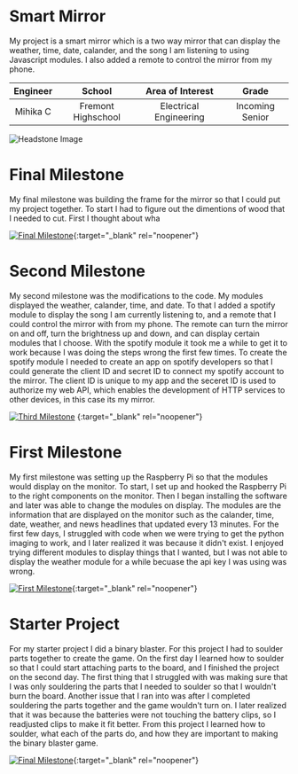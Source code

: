 ﻿# Smart Mirror
My project is a smart mirror which is a two way mirror that can display the weather, time, date, calander, and the song I am listening to using Javascript modules. I also added a remote to control the mirror from my phone. 

| **Engineer** | **School** | **Area of Interest** | **Grade** |
|:--:|:--:|:--:|:--:|
| Mihika C | Fremont Highschool | Electrical Engineering | Incoming Senior

![Headstone Image](https://lh3.googleusercontent.com/pw/AM-JKLUQf3xrS7MDmg20rb1AlxZORzjR1jWzvvb1qYqFbGJLGscOLxWUUwFKQ-uiHoCnapbbF6D2hAR5C9JDSEywHSq2a1rDH5xPiqaw-QHFE9DD62Udsrk4LlPP9e6A2FUD4IwUT044gSDTeVL0-S96yXoe=w1408-h1406-no?authuser=0)
  
# Final Milestone
My final milestone was building the frame for the mirror so that I could put my project together. To start I had to figure out the dimentions of wood that I needed to cut. First I thought about wha

[![Final Milestone](https://res.cloudinary.com/marcomontalbano/image/upload/v1612573869/video_to_markdown/images/youtube--F7M7imOVGug-c05b58ac6eb4c4700831b2b3070cd403.jpg )](https://www.youtube.com/watch?v=F7M7imOVGug&feature=emb_logo "Final Milestone"){:target="_blank" rel="noopener"}

# Second Milestone
My second milestone was the modifications to the code. My modules displayed the weather, calander, time, and date. To that I added a spotify module to display the song I am currently listening to, and a remote that I could control the mirror with from my phone. The remote can turn the mirror on and off, turn the brightness up and down, and can display certain modules that I choose. With the spotify module it took me a while to get it to work because I was doing the steps wrong the first few times. To create the spotify module I needed to create an app on spotify developers so that I could generate the client ID and secret ID to connect my spotify account to the mirror. The client ID is unique to my app and the seceret ID is used to authorize my web API, which enables the development of HTTP services to other devices, in this case its my mirror. 

[![Third Milestone](https://i3.ytimg.com/vi/ZCut87Xebwo/maxresdefault.jpg)](https://www.youtube.com/watch?v=ZCut87Xebwo) {:target="_blank" rel="noopener"}
# First Milestone
  

My first milestone was setting up the Raspberry Pi so that the modules would display on the monitor. To start, I set up and hooked the Raspberry Pi to the right components on the monitor. Then I began installing the software and later was able to change the modules on display. The modules are the information that are displayed on the monitor such as the calander, time, date, weather, and news headlines that updated every 13 minutes. For the first few days, I struggled with code when we were trying to get the python imaging to work, and I later realized it was because it didn't exist. I enjoyed trying different modules to display things that I wanted, but I was not able to display the weather module for a while becuase the api key I was using was wrong. 

[![First Milestone](https://i3.ytimg.com/vi/_lzWTtVF1cE/maxresdefault.jpg)](https://www.youtube.com/watch?v=_lzWTtVF1cE){:target="_blank" rel="noopener"}
# Starter Project
For my starter project I did a binary blaster. For this project I had to soulder parts together to create the game. On the first day I learned how to soulder so that I could start attaching parts to the board, and I finished the project on the second day. The first thing that I struggled with was making sure that I was only souldering the parts that I needed to soulder so that I wouldn't burn the board. Another issue that I ran into was after I completed souldering the parts together and the game wouldn't turn on. I later realized that it was because the batteries were not touching the battery clips, so I readjusted clips to make it fit better. From this project I learned how to soulder, what each of the parts do, and how they are important to making the binary blaster game.   

[![Final Milestone](https://i3.ytimg.com/vi/WaEEWg6APXs/maxresdefault.jpg )](https://www.youtube.com/watch?v=WaEEWg6APXs){:target="_blank" rel="noopener"}

